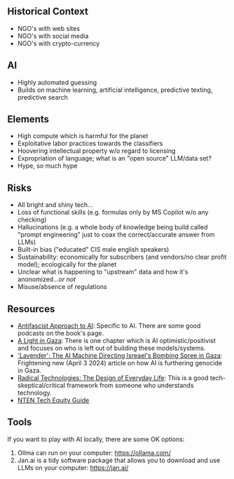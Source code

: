 ## Historical Context
* NGO's with web sites
* NGO's with social media
* NGO's with crypto-currency

## AI 
* Highly automated guessing
* Builds on machine learning, artificial intelligence, predictive texting, predictive search

## Elements
* High compute which is harmful for the planet
* Exploitative labor practices towards the classifiers
* Hoovering intellectual property w/o regard to licensing
* Expropriation of language; what is an "open source" LLM/data set?
* Hype, so much hype

## Risks
* All bright and shiny tech...
* Loss of functional skills (e.g. formulas only by MS Copilot w/o any checking)
* Hallucinations (e.g. a whole body of knowledge being build called "prompt engineering" just to coax the correct/accurate answer from LLMs)
* Built-in bias ("educated" CIS male english speakers) 
* Sustainability: economically for subscribers (and vendors/no clear profit model); ecologically for the planet
* Unclear what is happening to "upstream" data and how it's anonomized...*or not*
* Misuse/absence of regulations


## Resources
* [Antifascist Approach to AI](https://bristoluniversitypress.co.uk/resisting-ai): Specific to AI. There are some good podcasts on the book's page.
* [A Light in Gaza](https://www.haymarketbooks.org/books/1861-light-in-gaza): There is one chapter which is AI optimistic/positivist and focuses on who is left out of building these models/systems.
* ['Lavender': The AI Machine Directing Isreael's Bombing Spree in Gaza](https://www.972mag.com/lavender-ai-israeli-army-gaza/): Frightening new (April 3 2024) article on how AI is furthering genocide in Gaza.
* [Radical Technologies: The Design of Everyday Life](https://www.versobooks.com/products/119-radical-technologies): This is a good tech-skeptical/critical framework from someone who understands technology.
* [NTEN Tech Equity Guide](https://word.nten.org/wp-content/uploads/2021/07/NTEN-Equity-Guide-for-Nonprofit-Technology_September_2020_v2.pdf)

## Tools
If you want to play with AI locally, there are some OK options:
1. Ollma can run on your computer: https://ollama.com/
2. Jan.ai is a tidy software package that allows you to download and use LLMs on your computer: https://jan.ai/

